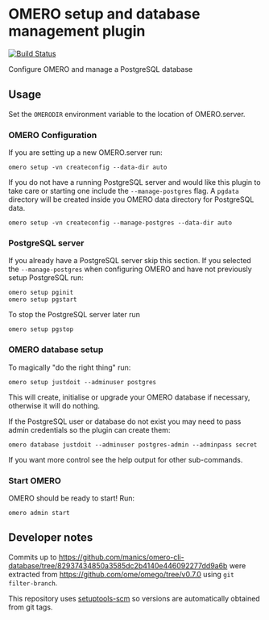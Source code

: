 # OMERO setup and database management plugin
[![Build Status](https://travis-ci.com/manics/omero-cli-database.svg?branch=master)](https://travis-ci.com/manics/omero-cli-database)

Configure OMERO and manage a PostgreSQL database


## Usage

Set the `OMERODIR` environment variable to the location of OMERO.server.

### OMERO Configuration

If you are setting up a new OMERO.server run:
```
omero setup -vn createconfig --data-dir auto
```
If you do not have a running PostgreSQL server and would like this plugin to take care or starting one include the `--manage-postgres` flag.
A `pgdata` directory will be created inside you OMERO data directory for PostgreSQL data.
```
omero setup -vn createconfig --manage-postgres --data-dir auto
```


### PostgreSQL server

If you already have a PostgreSQL server skip this section.
If you selected the `--manage-postgres` when configuring OMERO and have not previously setup PostgreSQL run:
```
omero setup pginit
omero setup pgstart
```
To stop the PostgreSQL server later run
```
omero setup pgstop
```


### OMERO database setup

To magically "do the right thing" run:
```
omero setup justdoit --adminuser postgres
```

This will create, initialise or upgrade your OMERO database if necessary, otherwise it will do nothing.

If the PostgreSQL user or database do not exist you may need to pass admin credentials so the plugin can create them:
```
omero database justdoit --adminuser postgres-admin --adminpass secret
```

If you want more control see the help output for other sub-commands.


### Start OMERO

OMERO should be ready to start! Run:
```
omero admin start
```


## Developer notes

Commits up to https://github.com/manics/omero-cli-database/tree/82937434850a3585dc2b4140e446092277dd9a6b were extracted from https://github.com/ome/omego/tree/v0.7.0 using `git filter-branch`.

This repository uses [setuptools-scm](https://pypi.org/project/setuptools-scm/) so versions are automatically obtained from git tags.
